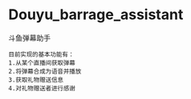 # Douyu_barrage_assistant
斗鱼弹幕助手

    目前实现的基本功能有：
    1.从某个直播间获取弹幕
    2.将弹幕合成为语音并播放
    3.获取礼物赠送信息
    4.对礼物赠送者进行感谢 


